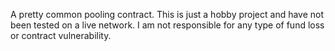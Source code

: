 A pretty common pooling contract. This is just a hobby project and have not been tested on a live network. I am not responsible for any type of fund loss or contract vulnerability.
